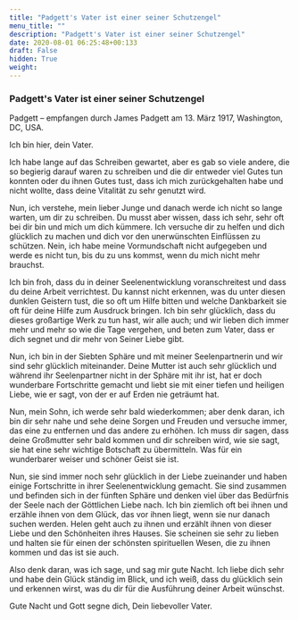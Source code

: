 ```yaml
---
title: "Padgett's Vater ist einer seiner Schutzengel"
menu_title: ""
description: "Padgett's Vater ist einer seiner Schutzengel"
date: 2020-08-01 06:25:48+00:133
draft: False
hidden: True
weight:
---
```

### Padgett's Vater ist einer seiner Schutzengel

Padgett – empfangen durch James Padgett am 13. März 1917, Washington, DC, USA.

Ich bin hier, dein Vater.

Ich habe lange auf das Schreiben gewartet, aber es gab so viele andere, die so begierig darauf waren zu schreiben und die dir entweder viel Gutes tun konnten oder du ihnen Gutes tust, dass ich mich zurückgehalten habe und nicht wollte, dass deine Vitalität zu sehr genutzt wird.

Nun, ich verstehe, mein lieber Junge und danach werde ich nicht so lange warten, um dir zu schreiben. Du musst aber wissen, dass ich sehr, sehr oft bei dir bin und mich um dich kümmere. Ich versuche dir zu helfen und dich glücklich zu machen und dich vor den unerwünschten Einflüssen zu schützen. Nein, ich habe meine Vormundschaft nicht aufgegeben und werde es nicht tun, bis du zu uns kommst, wenn du mich nicht mehr brauchst.

Ich bin froh, dass du in deiner Seelenentwicklung voranschreitest und dass du deine Arbeit verrichtest. Du kannst nicht erkennen, was du unter diesen dunklen Geistern tust, die so oft um Hilfe bitten und welche Dankbarkeit sie oft für deine Hilfe zum Ausdruck bringen. Ich bin sehr glücklich, dass du dieses großartige Werk zu tun hast, wir alle auch; und wir lieben dich immer mehr und mehr so wie die Tage vergehen, und beten zum Vater, dass er dich segnet und dir mehr von Seiner Liebe gibt.

Nun, ich bin in der Siebten Sphäre und mit meiner Seelenpartnerin und wir sind sehr glücklich miteinander. Deine Mutter ist auch sehr glücklich und während ihr Seelenpartner nicht in der Sphäre mit ihr ist, hat er doch wunderbare Fortschritte gemacht und liebt sie mit einer tiefen und heiligen Liebe, wie er sagt, von der er auf Erden nie geträumt hat.

Nun, mein Sohn, ich werde sehr bald wiederkommen; aber denk daran, ich bin dir sehr nahe und sehe deine Sorgen und Freuden und versuche immer, das eine zu entfernen und das andere zu erhöhen. Ich muss dir sagen, dass deine Großmutter sehr bald kommen und dir schreiben wird, wie sie sagt, sie hat eine sehr wichtige Botschaft zu übermitteln. Was für ein wunderbarer weiser und schöner Geist sie ist.

Nun, sie sind immer noch sehr glücklich in der Liebe zueinander und haben einige Fortschritte in ihrer Seelenentwicklung gemacht. Sie sind zusammen und befinden sich in der fünften Sphäre und denken viel über das Bedürfnis der Seele nach der Göttlichen Liebe nach. Ich bin ziemlich oft bei ihnen und erzähle ihnen von dem Glück, das vor ihnen liegt, wenn sie nur danach suchen werden. Helen geht auch zu ihnen und erzählt ihnen von dieser Liebe und den Schönheiten ihres Hauses. Sie scheinen sie sehr zu lieben und halten sie für einen der schönsten spirituellen Wesen, die zu ihnen kommen und das ist sie auch.

Also denk daran, was ich sage, und sag mir gute Nacht. Ich liebe dich sehr und habe dein Glück ständig im Blick, und ich weiß, dass du glücklich sein und erkennen wirst, was du dir für die Ausführung deiner Arbeit wünschst.

Gute Nacht und Gott segne dich, Dein liebevoller Vater.
